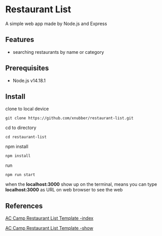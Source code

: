 # Restaurant List
A simple web app made by Node.js and Express

## Features
- searching restaurants by name or category

## Prerequisites
- Node.js v14.18.1

## Install
clone to local device

```
git clone https://github.com/xnubber/restaurant-list.git
```

cd to directory

```
cd restaurant-list
```

npm install

```
npm install
```

run 

```
npm run start
```

when the **localhost:3000** show up on the terminal, means you can type **localhost:3000** as URL on web browser to see the web 

## References
[AC Camp Restaurant List Template -index](https://codepen.io/alpha-camp/pen/yrLbrZ)

[AC Camp Restaurant List Template -show](https://codepen.io/alpha-camp/pen/JVjNgG)

